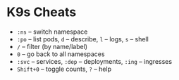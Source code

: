 # K9s Cheats

- `:ns` – switch namespace
- `:po` – list pods, `d` – describe, `l` – logs, `s` – shell
- `/` – filter (by name/label)
- `0` – go back to all namespaces
- `:svc` – services, `:dep` – deployments, `:ing` – ingresses
- `Shift+0` – toggle counts, `?` – help
